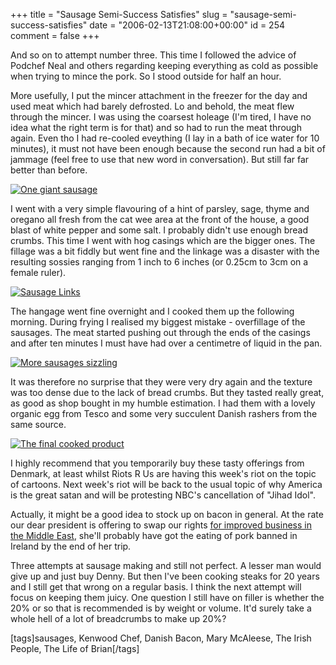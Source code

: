 +++
title = "Sausage Semi-Success Satisfies"
slug = "sausage-semi-success-satisfies"
date = "2006-02-13T21:08:00+00:00"
id = 254
comment = false
+++

And so on to attempt number three. This time I followed the advice of Podchef Neal and others regarding keeping everything as cold as possible when trying to mince the pork. So I stood outside for half an hour.

More usefully, I put the mincer attachment in the freezer for the day and used meat which had barely defrosted. Lo and behold, the meat flew through the mincer. I was using the coarsest holeage (I'm tired, I have no idea what the right term is for that) and so had to run the meat through again. Even tho I had re-cooled eveything (I lay in a bath of ice water for 10 minutes), it must not have been enough because the second run had a bit of jammage (feel free to use that new word in conversation). But still far far better than before.

[![One giant sausage](/images/flickr/2024_download/98659331_ff956895ff_c.jpg)](http://www.flickr.com/photos/bandon1/98659331/ "Photo Sharing")

I went with a very simple flavouring of a hint of parsley, sage, thyme and oregano all fresh from the cat wee area at the front of the house, a good blast of white pepper and some salt. I probably didn't use enough bread crumbs. This time I went with hog casings which are the bigger ones. The fillage was a bit fiddly but went fine and the linkage was a disaster with the resulting sossies ranging from 1 inch to 6 inches (or 0.25cm to 3cm on a female ruler).

[![Sausage Links](/images/flickr/2024_download/98659358_92a73da295_c.jpg)](http://www.flickr.com/photos/bandon1/98659358/ "Photo Sharing")

The hangage went fine overnight and I cooked them up the following morning. During frying I realised my biggest mistake - overfillage of the sausages. The meat started pushing out through the ends of the casings and after ten minutes I must have had over a centimetre of liquid in the pan.

[![More sausages sizzling](/images/flickr/2024_download/98659386_1b21590c5e_c.jpg)](http://www.flickr.com/photos/bandon1/98659386/ "Photo Sharing")

It was therefore no surprise that they were very dry again and the texture was too dense due to the lack of bread crumbs. But they tasted really great, as good as shop bought in my humble estimation. I had them with a lovely organic egg from Tesco and some very succulent Danish rashers from the same source.

[![The final cooked product](/images/flickr/2024_download/98659285_50bee3d4df_c.jpg)](http://www.flickr.com/photos/bandon1/98659285/ "Photo Sharing")

I highly recommend that you temporarily buy these tasty offerings from Denmark, at least whilst Riots R Us are having this week's riot on the topic of cartoons. Next week's riot will be back to the usual topic of why America is the great satan and will be protesting NBC's cancellation of "Jihad Idol".

Actually, it might be a good idea to stock up on bacon in general. At the rate our dear president is offering to swap our rights [for improved business in the Middle East](http://www.breakingnews.ie/2006/02/12/story244376.html), she'll probably have got the eating of pork banned in Ireland by the end of her trip.

Three attempts at sausage making and still not perfect. A lesser man would give up and just buy Denny. But then I've been cooking steaks for 20 years and I still get that wrong on a regular basis. I think the next attempt will focus on keeping them juicy. One question I still have on filler is whether the 20% or so that is recommended is by weight or volume. It'd surely take a whole hell of a lot of breadcrumbs to make up 20%?

[tags]sausages, Kenwood Chef, Danish Bacon, Mary McAleese, The Irish People, The Life of Brian[/tags]
